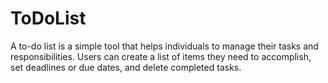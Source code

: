 # ToDoList
A to-do list is a simple tool that helps individuals to manage their tasks and responsibilities. Users can create a list of items they need to accomplish, set deadlines or due dates, and delete completed tasks. 
